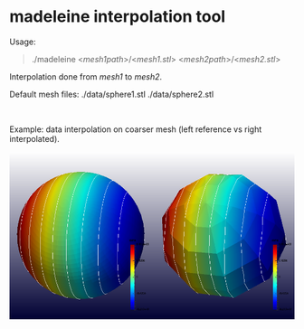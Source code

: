 # madeleine interpolation tool

Usage:

> ./madeleine <_mesh1path_>/<_mesh1.stl_> <_mesh2path_>/<_mesh2.stl_>

Interpolation done from _mesh1_ to _mesh2_.

Default mesh files: ./data/sphere1.stl  ./data/sphere2.stl

&nbsp;

Example: data interpolation on coarser mesh (left reference vs right interpolated).


![Interpolation example](doc/extra/examplescreen.png?raw=true "Interpolation example")
